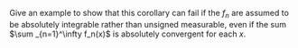 Give an example to show that this corollary can fail if the $f_n$ are assumed to be absolutely integrable rather than unsigned measurable,
even if the sum $\sum _{n=1}^\infty f_n(x)$ is absolutely convergent for each $x$. 